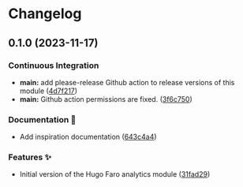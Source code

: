 # Changelog

## 0.1.0 (2023-11-17)


### Continuous Integration

* **main:** add please-release Github action to release versions of this module ([4d7f217](https://github.com/cbos/hugo-faro-analytics/commit/4d7f217d5b40f440d80d36383548947383339f10))
* **main:** Github action permissions are fixed. ([3f6c750](https://github.com/cbos/hugo-faro-analytics/commit/3f6c7507082b04a55c11be1d67b00c01bea122dd))


### Documentation 📝

* Add inspiration documentation ([643c4a4](https://github.com/cbos/hugo-faro-analytics/commit/643c4a4e78cca95ead37398c2d58992ebc07a98f))


### Features ✨

* Initial version of the Hugo Faro analytics module ([31fad29](https://github.com/cbos/hugo-faro-analytics/commit/31fad29589469d47697eaf46da5e3a8f11cd6f94))
